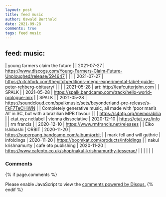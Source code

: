 ```yaml
---
layout: post
title: feed music
author: Oswald Berthold
date: 2021-09-28
comments: true
tags: feed music
---
```


## feed: music:

| young farmers claim the future                                                                     |                     | 2021-07-27 | <https://www.discogs.com/Young-Farmers-Claim-Future-Unploughed/release/594647>                  |
|                                                                                                    |                     | 2021-07-27 | <https://pitchfork.com/thepitch/editions-mego-experimental-label-guide-peter-rehberg-obituary/> |
|                                                                                                    |                     | 2021-05-28 | art: <http://leafcutterjohn.com>                                                                |
| SPALK                                                                                              |                     | 2021-05-28 | <https://spalk.bandcamp.com/track/hello-world-prologue-mix>                                     |
| SPALK                                                                                              |                     | 2021-05-28 | <https://soundcloud.com/spalkmusic/sets/beyonderland-pre-release/s-FkF7TeCHiWN>                 |
| Completely generative music, all made with ‘poor man’s AI’ in SC, but with a brazilian MPB flavour |                     |            | <https://s4ntp.org/memorabilia>                                                                 |
| etat.xyz netlabel                                                                                  | vienna dissociative | 2020-12-10 | <https://etat.xyz/info>                                                                         |
| rm francis                                                                                         |                     | 2020-12-10 | <https://www.rmfrancis.net/releases>                                                            |
| Eiko Ishibashi                                                                                     | ORBIT               | 2020-11-20 | <https://superpang.bandcamp.com/album/orbit>                                                    |
| mark fell and will guthrie                                                                         | infoldings          | 2020-11-20 | <https://boomkat.com/products/infoldings>                                                       |
| nakul krishnamurty                                                                                 | cafe oto publishing | 2020-11-20 | <https://www.cafeoto.co.uk/shop/nakul-krishnamurthy-tesserae/>                                  |
|                                                                                                    |                     |            |                                                                                                 |

### Comments

{% if page.comments %}
<div id="disqus_thread"></div>
<script>

/**
*  RECOMMENDED CONFIGURATION VARIABLES: EDIT AND UNCOMMENT THE SECTION BELOW TO INSERT DYNAMIC VALUES FROM YOUR PLATFORM OR CMS.
*  LEARN WHY DEFINING THESE VARIABLES IS IMPORTANT: https://disqus.com/admin/universalcode/#configuration-variables*/
/*
var disqus_config = function () {
this.page.url = PAGE_URL;  // Replace PAGE_URL with your page's canonical URL variable
this.page.identifier = PAGE_IDENTIFIER; // Replace PAGE_IDENTIFIER with your page's unique identifier variable
};
*/
(function() { // DON'T EDIT BELOW THIS LINE
var d = document, s = d.createElement('script');
s.src = '//x75.disqus.com/embed.js';
s.setAttribute('data-timestamp', +new Date());
(d.head || d.body).appendChild(s);
})();
</script>
<noscript>Please enable JavaScript to view the <a href="https://disqus.com/?ref_noscript">comments powered by Disqus.</a></noscript>
{% endif %}


